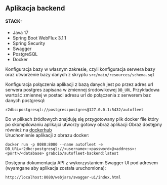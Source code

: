 ## Aplikacja backend
#### STACK:
- Java 17
- Spring Boot WebFlux 3.1.1
- Spring Security
- Swagger
- PostgreSQL
- Docker

Konfiguracja bazy w własnym zakresie, czyli konfiguracja serwera bazy oraz utworzenie bazy danych z skryptu `src/main/resources/schema.sql`  

Konfiguracja połączenia aplikacji z bazą danych jest po przez adres url serwera postgres zapisana w zmiennej środowikowej ``DB_URL``
Przykładowa wartość zmiennej w postaci adresu url do połączenia z serwerem baz danych postgresql:  
```
r2dbc:postgresql://postgres:postgres@127.0.0.1:5432/autofleet
```  

Do w plikach źródłowych znajduję się przygotowany plik docker file który po skompilowaniu aplikajci utworzy gotowy obraz aplikacji
Obraz dostępny również na [dockerhub](https://hub.docker.com/repository/docker/grabcio/autofleet-backend/general)  
Uruchomienie aplikacji z obrazu docker:
```
docker run -p 8080:8080 --name autofleet -e DB_URL=r2dbc:postgresql://<username>:<password>@<address>:<port>/<database> grabcio/autofleet-backend:latest
```

Dostępna dokumentacja API z wykorzystaniem Swagger UI pod adresem (wyamgane aby aplikacja została uruchomiona): 
```
http://localhost:8080/webjars/swagger-ui/index.html
```